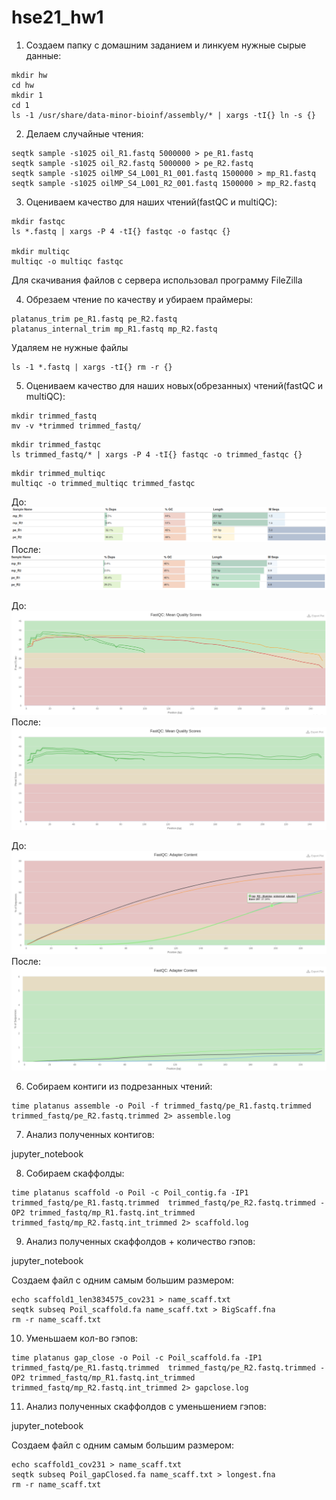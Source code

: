 # hse21_hw1

1) Создаем папку с домашним заданием и линкуем нужные сырые данные:
```
mkdir hw
cd hw
mkdir 1
cd 1
ls -1 /usr/share/data-minor-bioinf/assembly/* | xargs -tI{} ln -s {}
```
2) Делаем случайные чтения:
```
seqtk sample -s1025 oil_R1.fastq 5000000 > pe_R1.fastq
seqtk sample -s1025 oil_R2.fastq 5000000 > pe_R2.fastq
seqtk sample -s1025 oilMP_S4_L001_R1_001.fastq 1500000 > mp_R1.fastq
seqtk sample -s1025 oilMP_S4_L001_R2_001.fastq 1500000 > mp_R2.fastq
```
3) Оцениваем качество для наших чтений(fastQC и multiQC):
```
mkdir fastqc
ls *.fastq | xargs -P 4 -tI{} fastqc -o fastqc {}

mkdir multiqc
multiqc -o multiqc fastqc
```
Для скачивания файлов с сервера использовал программу FileZilla

4) Обрезаем чтение по качеству и убираем праймеры:
```
platanus_trim pe_R1.fastq pe_R2.fastq 
platanus_internal_trim mp_R1.fastq mp_R2.fastq  
```
Удаляем не нужные файлы
```
ls -1 *.fastq | xargs -tI{} rm -r {}
```
5) Оцениваем качество для наших новых(обрезанных) чтений(fastQC и multiQC):
```
mkdir trimmed_fastq
mv -v *trimmed trimmed_fastq/
```
```
mkdir trimmed_fastqc
ls trimmed_fastq/* | xargs -P 4 -tI{} fastqc -o trimmed_fastqc {}
```
```
mkdir trimmed_multiqc
multiqc -o trimmed_multiqc trimmed_fastqc
```
До:
![alt](./pictures/stat_1.png)
После:
![alt](./pictures/stat_2.png)

До:
![alt](./pictures/mean_1.png)
После:
![alt](./pictures/mean_2.png)

До:
![alt](./pictures/adapter_1.png)
После:
![alt](./pictures/adapter_2.png)


6) Cобираем контиги из подрезанных чтений:
```
time platanus assemble -o Poil -f trimmed_fastq/pe_R1.fastq.trimmed trimmed_fastq/pe_R2.fastq.trimmed 2> assemble.log
```
7) Анализ полученных контигов:

jupyter_notebook

8) Собираем скаффолды:
```
time platanus scaffold -o Poil -c Poil_contig.fa -IP1 trimmed_fastq/pe_R1.fastq.trimmed  trimmed_fastq/pe_R2.fastq.trimmed -OP2 trimmed_fastq/mp_R1.fastq.int_trimmed trimmed_fastq/mp_R2.fastq.int_trimmed 2> scaffold.log
```
9) Анализ полученных скаффолдов + количество гэпов:

jupyter_notebook

Создаем файл с одним самым большим размером:
```
echo scaffold1_len3834575_cov231 > name_scaff.txt
seqtk subseq Poil_scaffold.fa name_scaff.txt > BigScaff.fna
rm -r name_scaff.txt
```

10) Уменьшаем кол-во гэпов:
```
time platanus gap_close -o Poil -c Poil_scaffold.fa -IP1 trimmed_fastq/pe_R1.fastq.trimmed  trimmed_fastq/pe_R2.fastq.trimmed -OP2 trimmed_fastq/mp_R1.fastq.int_trimmed trimmed_fastq/mp_R2.fastq.int_trimmed 2> gapclose.log
```
11) Анализ полученных скаффолдов с уменьшением гэпов:

jupyter_notebook

Создаем файл с одним самым большим размером:
```
echo scaffold1_cov231 > name_scaff.txt
seqtk subseq Poil_gapClosed.fa name_scaff.txt > longest.fna
rm -r name_scaff.txt
```
